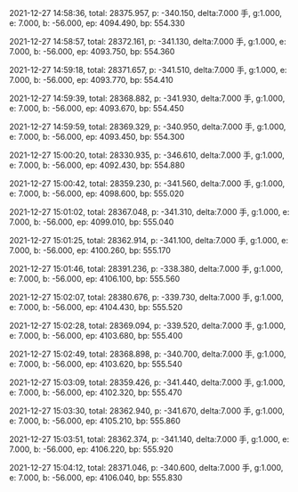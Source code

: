 2021-12-27 14:58:36, total: 28375.957, p: -340.150, delta:7.000 手, g:1.000, e: 7.000, b: -56.000, ep: 4094.490, bp: 554.330

2021-12-27 14:58:57, total: 28372.161, p: -341.130, delta:7.000 手, g:1.000, e: 7.000, b: -56.000, ep: 4093.750, bp: 554.360

2021-12-27 14:59:18, total: 28371.657, p: -341.510, delta:7.000 手, g:1.000, e: 7.000, b: -56.000, ep: 4093.770, bp: 554.410

2021-12-27 14:59:39, total: 28368.882, p: -341.930, delta:7.000 手, g:1.000, e: 7.000, b: -56.000, ep: 4093.670, bp: 554.450

2021-12-27 14:59:59, total: 28369.329, p: -340.950, delta:7.000 手, g:1.000, e: 7.000, b: -56.000, ep: 4093.450, bp: 554.300

2021-12-27 15:00:20, total: 28330.935, p: -346.610, delta:7.000 手, g:1.000, e: 7.000, b: -56.000, ep: 4092.430, bp: 554.880

2021-12-27 15:00:42, total: 28359.230, p: -341.560, delta:7.000 手, g:1.000, e: 7.000, b: -56.000, ep: 4098.600, bp: 555.020

2021-12-27 15:01:02, total: 28367.048, p: -341.310, delta:7.000 手, g:1.000, e: 7.000, b: -56.000, ep: 4099.010, bp: 555.040

2021-12-27 15:01:25, total: 28362.914, p: -341.100, delta:7.000 手, g:1.000, e: 7.000, b: -56.000, ep: 4100.260, bp: 555.170

2021-12-27 15:01:46, total: 28391.236, p: -338.380, delta:7.000 手, g:1.000, e: 7.000, b: -56.000, ep: 4106.100, bp: 555.560

2021-12-27 15:02:07, total: 28380.676, p: -339.730, delta:7.000 手, g:1.000, e: 7.000, b: -56.000, ep: 4104.430, bp: 555.520

2021-12-27 15:02:28, total: 28369.094, p: -339.520, delta:7.000 手, g:1.000, e: 7.000, b: -56.000, ep: 4103.680, bp: 555.400

2021-12-27 15:02:49, total: 28368.898, p: -340.700, delta:7.000 手, g:1.000, e: 7.000, b: -56.000, ep: 4103.620, bp: 555.540

2021-12-27 15:03:09, total: 28359.426, p: -341.440, delta:7.000 手, g:1.000, e: 7.000, b: -56.000, ep: 4102.320, bp: 555.470

2021-12-27 15:03:30, total: 28362.940, p: -341.670, delta:7.000 手, g:1.000, e: 7.000, b: -56.000, ep: 4105.210, bp: 555.860

2021-12-27 15:03:51, total: 28362.374, p: -341.140, delta:7.000 手, g:1.000, e: 7.000, b: -56.000, ep: 4106.220, bp: 555.920

2021-12-27 15:04:12, total: 28371.046, p: -340.600, delta:7.000 手, g:1.000, e: 7.000, b: -56.000, ep: 4106.040, bp: 555.830